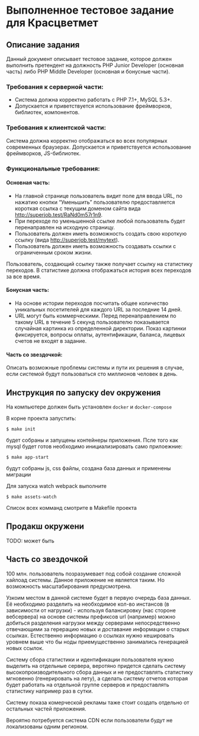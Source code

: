 # Выполненное тестовое задание для Красцветмет

## Описание задания

Данный документ описывает тестовое задание, которое должен выполнить претендент на должность PHP Junior Developer (основная часть) либо PHP Middle Developer (основная и бонусные части).

### Требования к серверной части:
- Система должна корректно работать с PHP 7.1+, MySQL 5.3+.
 - Допускается и приветствуется использование фреймворков, библиотек, компонентов.
 
### Требования к клиентской части:

Система должна корректно отображаться во всех популярных современных браузерах. Допускается и приветствуется использование фреймворков, JS-библиотек.

### Функциональные требования:
#### Основная часть:
- На главной странице пользователь видит поле для ввода URL, по нажатию кнопки “Уменьшить” пользователю предоставляется короткая ссылка с текущим доменом сайта вида http://superjob.test/RaNd0m57r1n9.
- При переходе по уменьшенной ссылке любой пользователь будет перенаправлен на исходную страницу.
- Пользователь должен иметь возможность создать свою короткую ссылку (вида http://superjob.test/mytext).
- Пользователь должен иметь возможность создавать ссылки с ограниченным сроком жизни.

Пользователь, создающий ссылку также получает ссылку на статистику переходов. В статистике должна отображаться история всех переходов за все время.

#### Бонусная часть:
- На основе истории переходов посчитать общее количество уникальных посетителей для каждого URL за последние 14 дней.
- URL могут быть коммерческими. Перед перенаправлением по такому URL в течение 5 секунд пользователю показывается случайная картинка из определенной директории. Показ картинки фиксируется, вопросы оплаты, аутентификации, баланса, лицевых счетов не входят в задание.

#### Часть со звездочкой:
Описать возможные проблемы системы и пути их решения в случае, если системой будут пользоваться сто миллионов человек в день.

## Инструкция по запуску dev окружения

На компьютере должен быть установлен `docker` и `docker-compose`

В корне проекта запустить:
```
$ make init
```
будет собраны и запущены контейнеры приложения. Псле того как mysql будет готов необходимо инициализировать само прилоежние:
```
$ make app-start
```
будут собраны js, css файлы, создана база данных и применены миграции

Для запуска watch webpack выполните
```
$ make assets-watch
```

Список всех комманд смотрите в Makefile проекта

## Продакш окружени

TODO: может быть

## Часть со звездочкой

100 млн. пользователь позразумевает под собой создание сложной хайлоад системы. Данное приложение не является таким. Но возможность масштабирования предусмотрена.

Узкоим местом в данной системе будет в первую очередь база данных. Её необходимо разделить на необходимое кол-во инстансов (в зависимости от нагрузки) - используя балансировку (нас стороне вебсервера) на основе системы префиксов url (например) можно добиться разделения нагрузки между серверами непосредственно отвечающими за герерацию новых и доставание информации о старых ссылках. Естественно информацию о ссылках нужно кешировать уровнем выше что бы ноды приемущественно занимались генерацией новых ссылок.

Систему сбора статистики и идентификации пользователя нужно выделить на отдельные сервера, веротяно придется сделать систему высокопроизводительного сбора данных и не предоставлять статистику мгновенно (генерировать на лету), а сделать систему отчетов которая будет работать на отдельной группе серверов и предоставлять статистику например раз в сутки.

Систему показа комерческой рекламы таже стоит создать отдельно от остальных частей приложения.

Вероятно потребуется система CDN если пользователи будут не локализованы одним регионом. 
